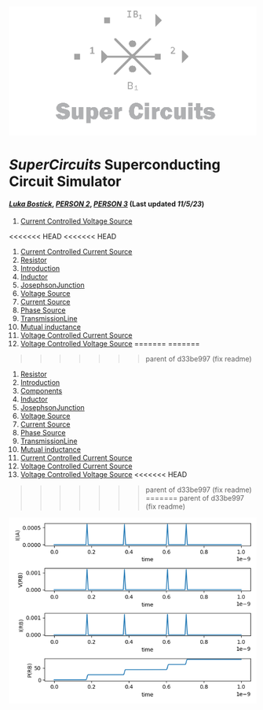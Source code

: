 ![A quick mockup of what the area might look like](/img/external_image.png)

# *SuperCircuits* Superconducting Circuit Simulator
#### *[Luka Bostick](https://github.com/LukaBostick)*, *[PERSON 2](https://github.com/Person2)*, *[PERSON 3](https://github.com/Person3)* (Last updated *11/5/23*)

1. [Current Controlled Voltage Source](#CurrentControlledVoltageSource)


<<<<<<< HEAD
<<<<<<< HEAD
1. [Current Controlled Current Source](/Components/CurrentControlledCurrentSource.md)
1. [Resistor](/Components/Resistor.md)
1. [Introduction](/OpenCircuits/README.md)
1. [Inductor](/Components/Inductor.md)
1. [JosephsonJunction](/Components/JosephsonJunction.md)
1. [Voltage Source](/Components/VoltageSource.md)
1. [Current Source](/Components/CurrentSource.md)
1. [Phase Source](/Components/PhaseSource.md)
1. [TransmissionLine](/Components/TransmissionLine.md)
1. [Mutual inductance](/Components/Mutualinductance.md)
1. [Voltage Controlled Current Source](/Components/VoltageControlledCurrentSource.md)
1. [Voltage Controlled Voltage Source](/Components/VoltageControlledCurrentSource.md)
=======
=======
>>>>>>> parent of d33be997 (fix readme)
1. [Resistor](#Resistor)
1. [Introduction](#introduction)
2. [Components](#Components)
1. [Inductor](#Inductor)
1. [JosephsonJunction](#JosephsonJunction)
1. [Voltage Source](#VoltageSource)
1. [Current Source](#CurrentSource)
1. [Phase Source](#PhaseSource)
1. [TransmissionLine](#TransmissionLine)
1. [Mutual inductance](#Mutualinductance)
1. [Current Controlled Current Source](#CurrentControlledCurrentSource)
1. [Voltage Controlled Current Source](#VoltageControlledCurrentSource)
1. [Voltage Controlled Voltage Source](#VoltageControlledVoltageSource)
<<<<<<< HEAD
>>>>>>> parent of d33be997 (fix readme)
=======
>>>>>>> parent of d33be997 (fix readme)


![A quick mockup of what the area might look like](/img/ccvs_figure.png)